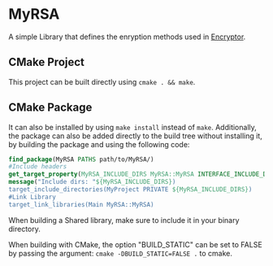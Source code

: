 # MyRSA
A simple Library that defines the enryption methods used in [Encryptor](https://github.com/Narmjep/EncryptorCMDL).

## CMake Project
This project can be built directly using ```cmake . && make```.

## CMake Package
It can also be installed by using ```make install``` instead of ```make```.
Additionally, the package can also be added directly to the build tree without installing it, by building the package and using the following code: 
```cmake
find_package(MyRSA PATHS path/to/MyRSA/)
#Include headers
get_target_property(MyRSA_INCLUDE_DIRS MyRSA::MyRSA INTERFACE_INCLUDE_DIRECTORIES)
message("Include dirs: "${MyRSA_INCLUDE_DIRS})
target_include_directories(MyProject PRIVATE ${MyRSA_INCLUDE_DIRS})
#Link Library
target_link_libraries(Main MyRSA::MyRSA)
```
When building a Shared library, make sure to include it in your binary directory.

When building with CMake, the option "BUILD_STATIC" can be set to FALSE by passing the argument: ```cmake -DBUILD_STATIC=FALSE .``` to cmake.
